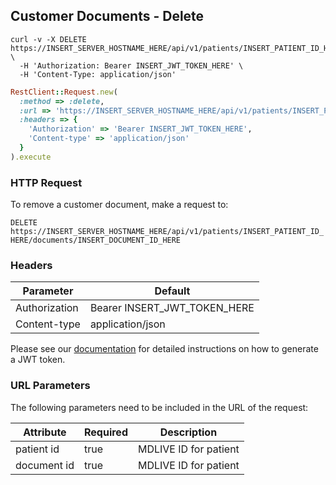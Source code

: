 ## Customer Documents - Delete

```shell
curl -v -X DELETE https://INSERT_SERVER_HOSTNAME_HERE/api/v1/patients/INSERT_PATIENT_ID_HERE/documents/INSERT_DOCUMENT_ID_HERE \
  -H 'Authorization: Bearer INSERT_JWT_TOKEN_HERE' \
  -H 'Content-Type: application/json'
```

```ruby
RestClient::Request.new(
  :method => :delete,
  :url => 'https://INSERT_SERVER_HOSTNAME_HERE/api/v1/patients/INSERT_PATIENT_ID_HERE/documents/INSERT_DOCUMENT_ID_HERE',
  :headers => {
    'Authorization' => 'Bearer INSERT_JWT_TOKEN_HERE',
    'Content-type' => 'application/json'
  }
).execute
```

### HTTP Request

To remove a customer document, make a request to:

`DELETE https://INSERT_SERVER_HOSTNAME_HERE/api/v1/patients/INSERT_PATIENT_ID_HERE/documents/INSERT_DOCUMENT_ID_HERE`

### Headers

Parameter     | Default
--------------|------------------------
Authorization | Bearer INSERT_JWT_TOKEN_HERE
Content-type  | application/json

Please see our [documentation](#user-tokens) for detailed instructions on how to generate a JWT token.

### URL Parameters

The following parameters need to be included in the URL of the request:

Attribute   | Required | Description
------------|----------|----------------------
patient id  | true     | MDLIVE ID for patient
document id | true     | MDLIVE ID for patient
